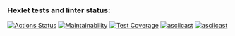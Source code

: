 ### Hexlet tests and linter status:
[![Actions Status](https://github.com/prvmjsky/java-project-71/actions/workflows/hexlet-check.yml/badge.svg)](https://github.com/prvmjsky/java-project-71/actions)
[![Maintainability](https://api.codeclimate.com/v1/badges/9926a6363d84537e5243/maintainability)](https://codeclimate.com/github/prvmjsky/java-project-71/maintainability)
[![Test Coverage](https://api.codeclimate.com/v1/badges/9926a6363d84537e5243/test_coverage)](https://codeclimate.com/github/prvmjsky/java-project-71/test_coverage)
[![asciicast](https://asciinema.org/a/X9bj7xYd0abWxck1WsdmAw6Vh.svg)](https://asciinema.org/a/X9bj7xYd0abWxck1WsdmAw6Vh)
[![asciicast](https://asciinema.org/a/aOdrXIecpurMB77g6OHB3GnRB.svg)](https://asciinema.org/a/aOdrXIecpurMB77g6OHB3GnRB)
